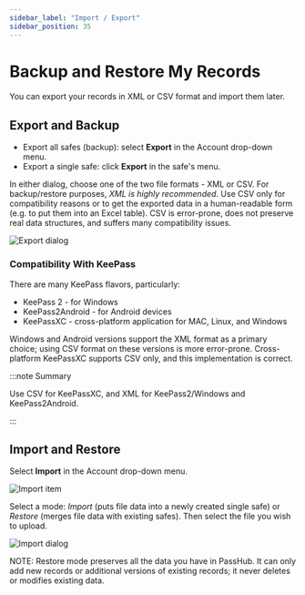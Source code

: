```yaml
---
sidebar_label: "Import / Export"
sidebar_position: 35
---
```


# Backup and Restore My Records

You can export your records in XML or CSV format and import them later.

## Export and Backup

- Export all safes (backup): select **Export** in the Account drop-down menu.
- Export a single safe: click **Export** in the safe's menu.

In either dialog, choose one of the two file formats - XML or CSV. For backup/restore purposes, _XML is highly recommended_. Use CSV only for compatibility reasons or to get the exported data in a human-readable form (e.g. to put them into an Excel table). CSV is error-prone, does not preserve real data structures, and suffers many compatibility issues.

![Export dialog](/img/ExportDialog.png)

### Compatibility With KeePass

There are many KeePass flavors, particularly:

- KeePass 2 - for Windows
- KeePass2Android - for Android devices
- KeePassXC - cross-platform application for MAC, Linux, and Windows

Windows and Android versions support the XML format as a primary choice; using CSV format on these versions is more error-prone. Cross-platform KeePassXC supports CSV only, and this implementation is correct.

:::note Summary

Use CSV for KeePassXC, and XML for KeePass2/Windows and KeePass2Android.

:::

## Import and Restore

Select **Import** in the Account drop-down menu.

![Import item](/img/Import.png)

Select a mode: _Import_ (puts file data into a newly created single safe) or _Restore_ (merges file data with existing safes). Then select the file you wish to upload.

![Import dialog](/img/ImportDialog.png)

NOTE: Restore mode preserves all the data you have in PassHub. It can only add new records or additional versions of existing records; it never deletes or modifies existing data.

